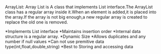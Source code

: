 ArrayList:
Array List is A class that implements List interface.The ArrayList class has a regular array inside it.When an element is added,it is placed into the array.If the array is not big enough,a new regular array is created to replace the old one is removed.

*Implements List interface
*Maintains insertion order
*Internal data structure is a regular array.
*Dynamic Size
*Allows duplicates and any number if null values
*Can not use premitive data type(int,float,double,string)
*Best to Storing and accessing data
